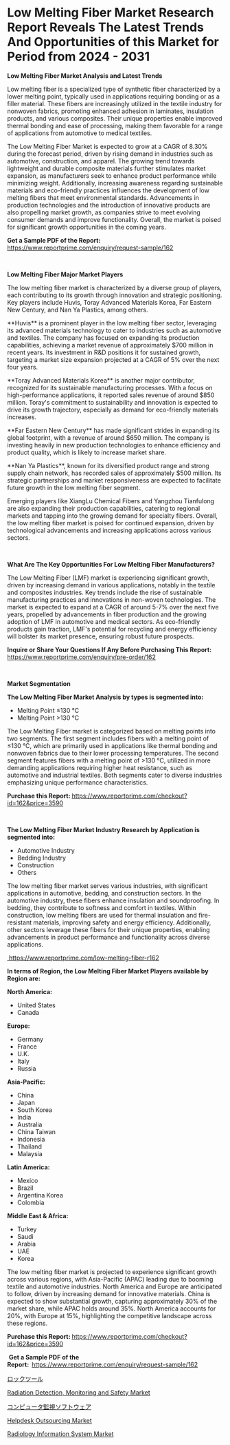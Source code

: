 <p><h1>Low Melting Fiber Market Research Report Reveals The Latest Trends And Opportunities of this Market for Period from 2024 - 2031</h1></p><p><strong>Low Melting Fiber Market Analysis and Latest Trends</strong></p>
<p><p>Low melting fiber is a specialized type of synthetic fiber characterized by a lower melting point, typically used in applications requiring bonding or as a filler material. These fibers are increasingly utilized in the textile industry for nonwoven fabrics, promoting enhanced adhesion in laminates, insulation products, and various composites. Their unique properties enable improved thermal bonding and ease of processing, making them favorable for a range of applications from automotive to medical textiles.</p><p>The Low Melting Fiber Market is expected to grow at a CAGR of 8.30% during the forecast period, driven by rising demand in industries such as automotive, construction, and apparel. The growing trend towards lightweight and durable composite materials further stimulates market expansion, as manufacturers seek to enhance product performance while minimizing weight. Additionally, increasing awareness regarding sustainable materials and eco-friendly practices influences the development of low melting fibers that meet environmental standards. Advancements in production technologies and the introduction of innovative products are also propelling market growth, as companies strive to meet evolving consumer demands and improve functionality. Overall, the market is poised for significant growth opportunities in the coming years.</p></p>
<p><strong>Get a Sample PDF of the Report:&nbsp;</strong> <a href="https://www.reportprime.com/enquiry/request-sample/162">https://www.reportprime.com/enquiry/request-sample/162</a></p>
<p>&nbsp;</p>
<p><strong>Low Melting Fiber Major Market Players</strong></p>
<p><p>The low melting fiber market is characterized by a diverse group of players, each contributing to its growth through innovation and strategic positioning. Key players include Huvis, Toray Advanced Materials Korea, Far Eastern New Century, and Nan Ya Plastics, among others.</p><p>**Huvis** is a prominent player in the low melting fiber sector, leveraging its advanced materials technology to cater to industries such as automotive and textiles. The company has focused on expanding its production capabilities, achieving a market revenue of approximately $700 million in recent years. Its investment in R&D positions it for sustained growth, targeting a market size expansion projected at a CAGR of 5% over the next four years.</p><p>**Toray Advanced Materials Korea** is another major contributor, recognized for its sustainable manufacturing processes. With a focus on high-performance applications, it reported sales revenue of around $850 million. Toray's commitment to sustainability and innovation is expected to drive its growth trajectory, especially as demand for eco-friendly materials increases.</p><p>**Far Eastern New Century** has made significant strides in expanding its global footprint, with a revenue of around $650 million. The company is investing heavily in new production technologies to enhance efficiency and product quality, which is likely to increase market share.</p><p>**Nan Ya Plastics**, known for its diversified product range and strong supply chain network, has recorded sales of approximately $500 million. Its strategic partnerships and market responsiveness are expected to facilitate future growth in the low melting fiber segment.</p><p>Emerging players like XiangLu Chemical Fibers and Yangzhou Tianfulong are also expanding their production capabilities, catering to regional markets and tapping into the growing demand for specialty fibers. Overall, the low melting fiber market is poised for continued expansion, driven by technological advancements and increasing applications across various sectors.</p></p>
<p>&nbsp;</p>
<p><strong>What Are The Key Opportunities For Low Melting Fiber Manufacturers?</strong></p>
<p><p>The Low Melting Fiber (LMF) market is experiencing significant growth, driven by increasing demand in various applications, notably in the textile and composites industries. Key trends include the rise of sustainable manufacturing practices and innovations in non-woven technologies. The market is expected to expand at a CAGR of around 5-7% over the next five years, propelled by advancements in fiber production and the growing adoption of LMF in automotive and medical sectors. As eco-friendly products gain traction, LMF's potential for recycling and energy efficiency will bolster its market presence, ensuring robust future prospects.</p></p>
<p><strong>Inquire or Share Your Questions If Any Before Purchasing This Report:</strong> <a href="https://www.reportprime.com/enquiry/pre-order/162">https://www.reportprime.com/enquiry/pre-order/162</a></p>
<p>&nbsp;</p>
<p><strong>Market Segmentation</strong></p>
<p><strong>The Low Melting Fiber Market Analysis by types is segmented into:</strong></p>
<p><ul><li>Melting Point ≤130 ℃</li><li>Melting Point >130 ℃</li></ul></p>
<p><p>The Low Melting Fiber market is categorized based on melting points into two segments. The first segment includes fibers with a melting point of ≤130 ℃, which are primarily used in applications like thermal bonding and nonwoven fabrics due to their lower processing temperatures. The second segment features fibers with a melting point of >130 ℃, utilized in more demanding applications requiring higher heat resistance, such as automotive and industrial textiles. Both segments cater to diverse industries emphasizing unique performance characteristics.</p></p>
<p><strong>Purchase this Report:&nbsp;</strong><a href="https://www.reportprime.com/checkout?id=162&price=3590">https://www.reportprime.com/checkout?id=162&price=3590</a></p>
<p>&nbsp;</p>
<p><strong>The Low Melting Fiber Market Industry Research by Application is segmented into:</strong></p>
<p><ul><li>Automotive Industry</li><li>Bedding Industry</li><li>Construction</li><li>Others</li></ul></p>
<p><p>The low melting fiber market serves various industries, with significant applications in automotive, bedding, and construction sectors. In the automotive industry, these fibers enhance insulation and soundproofing. In bedding, they contribute to softness and comfort in textiles. Within construction, low melting fibers are used for thermal insulation and fire-resistant materials, improving safety and energy efficiency. Additionally, other sectors leverage these fibers for their unique properties, enabling advancements in product performance and functionality across diverse applications.</p></p>
<p><a href="https://www.reportprime.com/low-melting-fiber-r162">&nbsp;https://www.reportprime.com/low-melting-fiber-r162</a></p>
<p><strong>In terms of Region, the Low Melting Fiber Market Players available by Region are:</strong></p>
<p>
    <p> <strong> North America: </strong>
        <ul>
            <li>United States</li>
            <li>Canada</li>
        </ul>
        </p> 
    <p> <strong> Europe: </strong>
        <ul>
            <li>Germany</li>
            <li>France</li>
            <li>U.K.</li>
            <li>Italy</li>
            <li>Russia</li>
        </ul>
        </p> 
    <p> <strong> Asia-Pacific: </strong>
        <ul>
            <li>China</li>
            <li>Japan</li>
            <li>South Korea</li>
            <li>India</li>
            <li>Australia</li>
            <li>China Taiwan</li>
            <li>Indonesia</li>
            <li>Thailand</li>
            <li>Malaysia</li>
        </ul>
        </p> 
    <p> <strong> Latin America: </strong>
        <ul>
            <li>Mexico</li>
            <li>Brazil</li>
            <li>Argentina Korea</li>
            <li>Colombia</li>
        </ul>
        </p> 
    <p> <strong> Middle East & Africa: </strong>
        <ul>
            <li>Turkey</li>
            <li>Saudi</li>
            <li>Arabia</li>
            <li>UAE</li>
            <li>Korea</li>
        </ul>
    </p>
    </p>
<p><p>The low melting fiber market is projected to experience significant growth across various regions, with Asia-Pacific (APAC) leading due to booming textile and automotive industries. North America and Europe are anticipated to follow, driven by increasing demand for innovative materials. China is expected to show substantial growth, capturing approximately 30% of the market share, while APAC holds around 35%. North America accounts for 20%, with Europe at 15%, highlighting the competitive landscape across these regions.</p></p>
<p><strong>Purchase this Report: </strong><a href="https://www.reportprime.com/checkout?id=162&price=3590">https://www.reportprime.com/checkout?id=162&price=3590</a></p>
<p>&nbsp;<strong>Get a Sample PDF of the Report:&nbsp;&nbsp;</strong><a href="https://www.reportprime.com/enquiry/request-sample/162">https://www.reportprime.com/enquiry/request-sample/162</a></p>
<p><strong></strong></p>
<p><p><a href="https://medium.com/@manuelmann1976/%E3%82%B0%E3%83%AD%E3%83%BC%E3%83%90%E3%83%AB%E3%83%AD%E3%83%83%E3%82%AF%E3%83%84%E3%83%BC%E3%83%AB%E5%B8%82%E5%A0%B4%E3%81%AE%E3%83%88%E3%83%AC%E3%83%B3%E3%83%89%E3%81%A8%E9%9D%A9%E6%96%B0-%E5%85%88%E8%A6%8B%E7%9A%84%E5%88%86%E6%9E%90-2024%E5%B9%B4-2031%E5%B9%B4-63e738c9c97b">ロックツール</a></p><p><a href="https://www.linkedin.com/pulse/radiation-detection-monitoring-safety-market-global-regional-p9p8e?trackingId=PduDMzjFRyGbHEFXC0TOwA%3D%3D">Radiation Detection, Monitoring and Safety Market</a></p><p><a href="https://medium.com/@grarrity46/%E3%82%B3%E3%83%B3%E3%83%94%E3%83%A5%E3%83%BC%E3%82%BF%E7%9B%A3%E8%A6%96%E3%82%BD%E3%83%95%E3%83%88%E3%82%A6%E3%82%A7%E3%82%A2%E5%B8%82%E5%A0%B4%E3%81%AB%E9%96%A2%E3%81%99%E3%82%8B%E3%82%B0%E3%83%AD%E3%83%BC%E3%83%90%E3%83%AB%E3%81%AA%E8%A6%96%E7%82%B9-%E3%83%88%E3%83%AC%E3%83%B3%E3%83%89%E3%81%A8%E4%BA%88%E6%B8%AC-2024%E5%B9%B4-2031%E5%B9%B4-97778aa7a9bc">コンピュータ監視ソフトウェア</a></p><p><a href="https://www.linkedin.com/pulse/helpdesk-outsourcing-market-outlook-forecast-from-2024-qfwse?trackingId=7G9j%2B4w%2BToWVqaXYpbXgBQ%3D%3D">Helpdesk Outsourcing Market</a></p><p><a href="https://issuu.com/reportprime-2/docs/radiology-information-system-market_02c424a0cf977e">Radiology Information System Market</a></p></p>